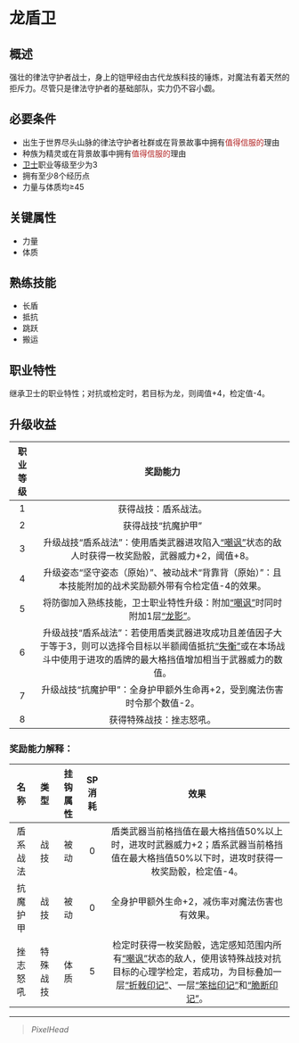 # 龙盾卫

## 概述

强壮的律法守护者战士，身上的铠甲经由古代龙族科技的锤炼，对魔法有着天然的拒斥力。尽管只是律法守护者的基础部队，实力仍不容小觑。

## 必要条件

* 出生于世界尽头山脉的律法守护者社群或在背景故事中拥有<font color="#B22222">值得信服的</font>理由
* 种族为精灵或在背景故事中拥有<font color="#B22222">值得信服的</font>理由
* <a href="../../../basicJob/Guard" target="_blank">卫士</a>职业等级至少为3
* 拥有至少8个经历点
* 力量与体质均≥45

## 关键属性

* 力量
* 体质

## 熟练技能

* 长盾
* 抵抗
* 跳跃
* 搬运
  
## 职业特性

继承卫士的职业特性；对抗或检定时，若目标为龙，则阈值+4，检定值-4。

## 升级收益

职业等级|奖励能力
:--:|:--:
1|获得战技：盾系战法。
2|获得战技“抗魔护甲”
3|升级战技“盾系战法”：使用盾类武器进攻陷入<a href="../../../../status/normal/#嘲讽" target="_blank">“嘲讽”</a>状态的敌人时获得一枚奖励骰，武器威力+2，阈值+8。
4|升级姿态“坚守姿态（原始）”、被动战术“背靠背（原始）”：且本技能附加的战术奖励额外带有令检定值-4的效果。
5|将防御加入熟练技能，卫士职业特性升级：附加<a href="../../../../status/normal/#嘲讽" target="_blank">“嘲讽”</a>时同时附加1层<a href="../../../../status/mark/#龙影" target="_blank">“龙影”</a>。
6|升级战技“盾系战法”：若使用盾类武器进攻成功且差值因子大于等于3，则可以选择令目标以半额阈值抵抗<a href="../../../../status/normal/#失衡" target="_blank">“失衡”</a>或在本场战斗中使用于进攻的盾牌的最大格挡值增加相当于武器威力的数值。
7|升级战技“抗魔护甲”：全身护甲额外生命再+2，受到魔法伤害时令那个数值-2。
8|获得特殊战技：挫志怒吼。

### 奖励能力解释：

名称|类型|挂钩属性|SP消耗|效果
:--:|:--:|:--:|:--:|:--:
盾系战法|战技|被动|0|盾类武器当前格挡值在最大格挡值50%以上时，进攻时武器威力+2；盾系武器当前格挡值在最大格挡值50%以下时，进攻时获得一枚奖励骰，检定值-4。
抗魔护甲|战技|被动|0|全身护甲额外生命+2，减伤率对魔法伤害也有效果。
挫志怒吼|特殊战技|体质|5|检定时获得一枚奖励骰，选定感知范围内所有<a href="../../../../status/normal/#嘲讽" target="_blank">“嘲讽”</a>状态的敌人，使用该特殊战技对抗目标的心理学检定，若成功，为目标叠加一层<a href="../../../../status/mark/#折戟印记" target="_blank">“折戟印记”</a>、一层<a href="../../../../status/mark/#笨拙印记" target="_blank">“笨拙印记”</a>和<a href="../../../../status/mark/#脆断印记" target="_blank">“脆断印记”</a>。

---

> *PixelHead*